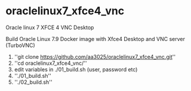# oraclelinux7_xfce4_vnc
Oracle linux 7 XFCE 4 VNC Desktop



Build Oracle Linux 7.9 Docker image with Xfce4 Desktop and VNC server (TurboVNC)

1. ''git clone https://github.com/aa3025/oraclelinux7_xfce4_vnc.git''
2. ''cd oraclelinux7_xfce4_vnc/''
3. edit variables in ./01_build.sh (user, password etc)
4. ''./01_build.sh''
5. ''./02_build.sh''
